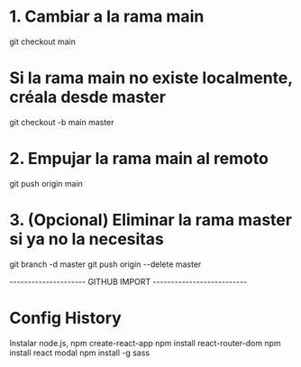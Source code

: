 # 1. Cambiar a la rama main
git checkout main

# Si la rama main no existe localmente, créala desde master
git checkout -b main master

# 2. Empujar la rama main al remoto
git push origin main

# 3. (Opcional) Eliminar la rama master si ya no la necesitas
git branch -d master
git push origin --delete master


--------------------- GITHUB IMPORT --------------------------

# Config History
Instalar node.js, npm
create-react-app
npm install react-router-dom
npm install react modal
npm install -g sass